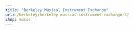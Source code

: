 ```yaml
---
title: "Berkeley Musical Instrument Exchange"
url: /berkeley/berkeley-musical-instrument-exchange-3/
shop: music
---
```

